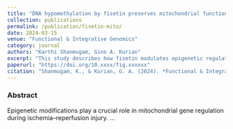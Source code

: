 ```yaml
---
title: "DNA hypomethylation by fisetin preserves mitochondrial functional genes and protects against ischemia–reperfusion injury"
collection: publications
permalink: /publication/fisetin-mito/
date: 2024-03-15
venue: "Functional & Integrative Genomics"
category: journal
authors: "Karthi Shanmugam, Gino A. Kurian"
excerpt: "This study describes how fisetin modulates epigenetic regulation to maintain mitochondrial gene expression and reduce ischemia–reperfusion injury, integrating computational modeling with preclinical validation."
paperurl: "https://doi.org/10.xxxx/fig.xxxxxx"
citation: "Shanmugam, K., & Kurian, G. A. (2024). *Functional & Integrative Genomics*. https://doi.org/10.xxxx/fig.xxxxxx"
---
```

### Abstract
Epigenetic modifications play a crucial role in mitochondrial gene regulation during ischemia–reperfusion injury. ...
